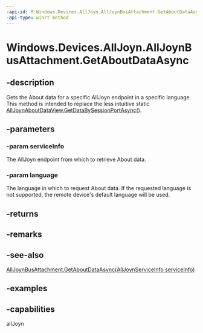 ```yaml
---
-api-id: M:Windows.Devices.AllJoyn.AllJoynBusAttachment.GetAboutDataAsync(Windows.Devices.AllJoyn.AllJoynServiceInfo,Windows.Globalization.Language)
-api-type: winrt method
---
```


<!-- Method syntax.
public IAsyncOperation<AllJoynAboutDataView> AllJoynBusAttachment.GetAboutDataAsync(AllJoynServiceInfo serviceInfo, Language language)
-->

# Windows.Devices.AllJoyn.AllJoynBusAttachment.GetAboutDataAsync

## -description
Gets the About data for a specific AllJoyn endpoint in a specific language. This method is intended to replace the less intuitive static [AllJoynAboutDataView.GetDataBySessionPortAsync()](alljoynaboutdataview_getdatabysessionportasync_561097955.md).
## -parameters

### -param serviceInfo
The AllJoyn endpoint from which to retrieve About data.

### -param language
The language in which to request About data. If the requested language is not supported, the remote device's default language will be used.

## -returns

## -remarks

## -see-also
[AllJoynBusAttachment.GetAboutDataAsync(AllJoynServiceInfo serviceInfo)](alljoynbusattachment_getaboutdataasync_513025028.md)

## -examples

## -capabilities
allJoyn
